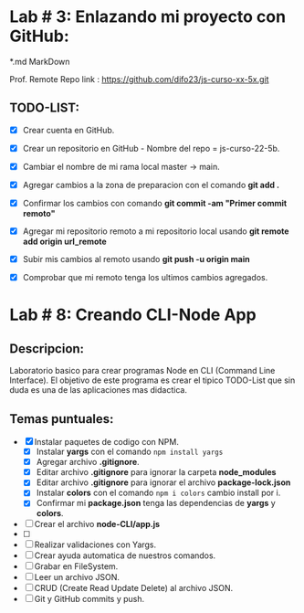 
# Lab # 3: Enlazando mi proyecto con GitHub:
 *.md MarkDown

Prof. Remote Repo link : https://github.com/difo23/js-curso-xx-5x.git

## TODO-LIST:
 * [x] Crear cuenta en GitHub.
 * [x] Crear un repositorio en GitHub - Nombre del repo = js-curso-22-5b.
 * [x] Cambiar el nombre de mi rama local master -> main. 
 * [x] Agregar cambios a la zona de preparacion con el comando **git add .** 
 * [x] Confirmar los cambios con comando **git commit -am "Primer commit remoto"**
 * [x] Agregar mi repositorio remoto a mi repositorio local usando **git remote add origin url_remote**
 * [x] Subir mis cambios al remoto usando **git push -u origin main**
 * [x] Comprobar que mi remoto tenga los ultimos cambios agregados.
  
  
# Lab # 8: Creando CLI-Node App

## Descripcion:
 Laboratorio basico para crear programas Node en CLI (Command Line Interface). El objetivo de este programa es crear el tipico TODO-List que sin duda es una de las aplicaciones mas didactica. 


## Temas puntuales:

* [x] Instalar paquetes de codigo con NPM.
  * [x] Instalar **yargs** con el comando ```npm install yargs``` 
  * [x] Agregar archivo **.gitignore**.
  * [x] Editar archivo **.gitignore** para ignorar la carpeta **node_modules**
  * [x] Editar archivo **.gitignore** para ignorar el archivo **package-lock.json**
  * [x] Instalar **colors** con el comando ```npm i colors``` cambio install por i. 
  * [x] Confirmar mi **package.json** tenga las dependencias de **yargs** y **colors**.
* [ ] Crear el archivo **node-CLI/app.js**
* [ ] 
* [ ] Realizar validaciones con Yargs.
* [ ] Crear ayuda automatica de nuestros comandos.
* [ ] Grabar en FileSystem.
* [ ] Leer un archivo JSON.
* [ ] CRUD (Create Read Update Delete) al archivo JSON.
* [ ] Git y GitHub commits y push. 

